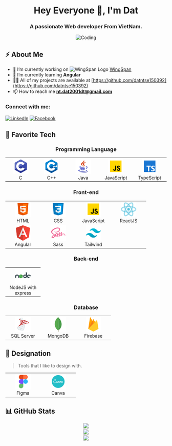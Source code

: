 <h1 align="center">Hey Everyone 👋, I'm Dat</h1>
<h3 align="center">A passionate Web developer From VietNam.</h3>

<div align="center">
 <img alt="Coding" width="500" src="https://media4.giphy.com/media/2IudUHdI075HL02Pkk/giphy.gif?cid=ecf05e47ajqt8bhjgff0jgd8i8h6yenyptsyw2hpj72v2m9p&ep=v1_gifs_search&rid=giphy.gif&ct=g">
</div>

## ⚡️ About Me

- 🔭 I’m currently working on <img alt="WingSpan Logo" width="200" src="https://firebasestorage.googleapis.com/v0/b/ongbutdicode.appspot.com/o/Logo%2Fn%C6%A1i%20t%E1%BA%A7m%20nh%C3%ACn%20kh%C3%B4ng%20c%C3%B3%20gi%E1%BB%9Bi%20h%E1%BA%A1n.svg?alt=media&token=c1dbc7d9-ba6b-4e9c-8145-b09ef2c0eb29"> [WingSpan](https://github.com/datntse150392/OngButDiCode)
- 🌱 I’m currently learning **Angular**
- 👨‍💻 All of my projects are available at [https://github.com/datntse150392](https://github.com/datntse150392)
- 📫 How to reach me **nt.dat2001dt@gmail.com**

<h3 align="left">Connect with me:</h3>
<p align="left">
  <a href="https://www.linkedin.com/in/%c4%91%e1%ba%a1t-%c4%91%e1%ba%a1t-2237681b1/" target="blank"><img align="center" src="https://raw.githubusercontent.com/rahuldkjain/github-profile-readme-generator/master/src/images/icons/Social/linked-in-alt.svg" alt="LinkedIn" height="30" width="40" /></a>
  <a href="https://www.facebook.com/ngdat2001/" target="blank"><img align="center" src="https://raw.githubusercontent.com/rahuldkjain/github-profile-readme-generator/master/src/images/icons/Social/facebook.svg" alt="Facebook" height="30" width="40" /></a>
</p>

## 🔭 Favorite Tech

<h3 align="center">Programming Language</h3>
<table align="center">
  <tr>
    <td align="center" width="96">
        <img src="/images/icons8-c-48.png" width="48" height="48" alt="C" />
      <br />C
    </td>
    <td align="center" width="96">
        <img src="/images/icons8-c-48 (1).png" width="48" height="48" alt="C#" />
      <br />C++
    </td>
    <td align="center" width="96">
        <img src="/images/icons8-java-48.png" width="48" height="48" alt="Java" />
      <br />Java
    </td>
    <td align="center" width="96">
      <a href="https://www.javascript.com/">
        <img src="/images//icons8-javascript-48.png" width="48" height="48" alt="JavaScript" />
      </a>
      <br />JavaScript
    </td>
    <td align="center" width="96">
        <img src="/images/icons8-typescript-48.png" width="48" height="48" alt="TypeScript" />
      <br />TypeScript
    </td>
  </tr>
</table>

<h3 align="center">Front-end</h3>
<table style="margin: auto" align="center">
  <tr>
    <td align="center" width="96">
        <img src="/images/icons8-html-48.png" width="48" height="48" alt="HTML" />
      <br />HTML
    </td>
    <td align="center" width="96">
        <img src="/images/icons8-css-48.png" width="48" height="48" alt="CSS" />
      <br />CSS
    </td>
    <td align="center" width="96">
        <img src="/images/icons8-javascript-48.png" width="48" height="48" alt="JavaScript" />
      <br />JavaScript
    </td>
    <td align="center" width="96">
        <img src="/images/icons8-react-a-javascript-library-for-building-user-interfaces-24.png" width="48" height="48" alt="ReactJS" />
      <br />ReactJS
    </td>
  </tr>

  <tr>
    <td align="center" width="96">
        <img src="/images/icons8-angular-48.png"48" height="48" alt="ViteJS" />
      <br />Angular
    </td>
    <td align="center" width="96">
        <img src="/images/icons8-sass-48.png" width="48" height="48" alt="Sass" />
      <br />Sass
    </td>
    <td align="center" width="96">
        <img src="/images/icons8-tailwind-css-48.png" width="48" height="48" alt="Tailwind" />
      <br />Tailwind
    </td>
  </tr>
  <tr align="center">
    
  </tr>
</table>

<h3 align="center">Back-end</h3>
<table align="center">
  <tr>
    <td align="center" width="96">
        <img src="/images/icons8-nodejs-48.png" width="48" height="48" alt="NodeJS" />
      <br />NodeJS with express
    </td>
  </tr>
</table>

<h3 align="center">Database</h3>
<table align="center">
  <tr>
    <td align="center" width="96">
        <img src="/images/icons8-microsoft-sql-server-48.png" width="48" height="48" alt="SQL Server" />
      <br />SQL Server
    </td>
    <td align="center" width="96">
        <img src="/images/icons8-mongodb-a-cross-platform-document-oriented-database-program-48.png" width="48" height="48" alt="MongoDB" />
      <br />MongoDB
    </td>
    <td align="center" width="96">
        <img src="/images/icons8-google-firebase-console-48.png" width="48" height="48" alt="Firebase" />
      <br />Firebase
    </td>
  </tr>
</table>

## 🎨 Designation

> Tools that I like to design with.

<table align="center">
  <tr>
    <td align="center" width="96">
        <img src="/images/icons8-figma-48.png" width="48" height="48" alt="Figma" />
      <br />Figma
    </td>
    <td align="center" width="96">
        <img src="/images/icons8-canva-48.png" width="48" height="48" alt="Canva" />
      <br />Canva
    </td>
  </tr>
</table>

## 📊 GitHub Stats

<div align="center">
  <img src="https://github-readme-stats.vercel.app/api?username=datntse150392&theme=tokyonight&hide_border=false&include_all_commits=true&count_private=true" /><br/>
  <img src="https://github-readme-streak-stats.herokuapp.com/?user=datntse150392&theme=tokyonight&hide_border=false" /><br/>
  <img src="https://github-readme-stats.vercel.app/api/top-langs/?username=datntse150392&theme=tokyonight&hide_border=false&include_all_commits=true&count_private=true&layout=compact" /><br/>
</div>
